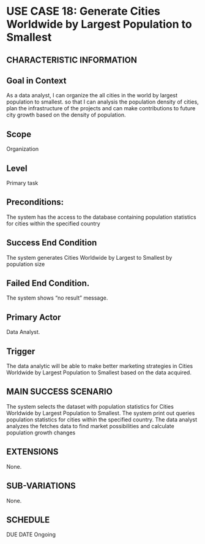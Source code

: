 # USE CASE 18:  Generate Cities Worldwide by Largest Population to Smallest
## CHARACTERISTIC INFORMATION
## Goal in Context
As a data analyst, I can organize the all cities in the world by largest population to smallest. so that I can analysis the population density of cities, plan the infrastructure of the projects and can make contributions to future city growth based on the density of population.
## Scope
Organization
## Level
Primary task
## Preconditions:
The system has the access to the database containing population statistics for cities within the specified country
## Success End Condition
The system generates Cities Worldwide by Largest to Smallest by population size
## Failed End Condition.
The system shows “no result” message.
## Primary Actor
Data Analyst.
## Trigger
The data analytic will be able to make better marketing strategies in Cities Worldwide by Largest Population to Smallest based on the data acquired.
## MAIN SUCCESS SCENARIO
The system selects the dataset with population statistics for Cities Worldwide by Largest Population to Smallest.
The system print out queries population statistics for cities within the specified country.
The data analyst analyzes the fetches data to find market possibilities and calculate population growth changes
## EXTENSIONS
None.
## SUB-VARIATIONS
None.
## SCHEDULE
DUE DATE
Ongoing